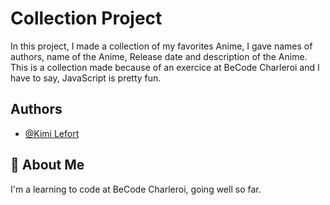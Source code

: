 # Collection Project

In this project, I made a collection of my favorites Anime, I gave names of authors, name of the Anime, Release date and description of the Anime. This is a collection made because of an exercice at BeCode Charleroi and I have to say, JavaScript is pretty fun.


## Authors

- [@Kimi Lefort](https://github.com/Mardixx)


## 🚀 About Me
I'm a learning to code at BeCode Charleroi, going well so far.
